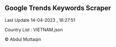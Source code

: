 

## Google Trends Keywords Scraper 
 
Last Update 14-04-2023 , 16:27:51

Country List :
VIETNAM.json



© Abdul Muttaqin 
